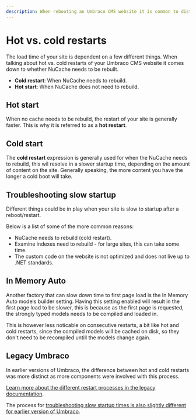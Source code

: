 ```yaml
---
description: When rebooting an Umbraco CMS website it is common to distinguish between hot and cold restarts depending on your setup.
---
```


# Hot vs. cold restarts

The load time of your site is dependent on a few different things. When talking about hot vs. cold restarts of your Umbraco CMS website it comes down to whether NuCache needs to be rebuilt.

* **Cold restart**: When NuCache needs to rebuild.
* **Hot start**: When NuCache does not need to rebuild.

## Hot start

When no cache needs to be rebuild, the restart of your site is generally faster. This is why it is referred to as a **hot restart**.

## Cold start

The **cold restart** expression is generally used for when the NuCache needs to rebuild, this wil resolve in a slower startup time, depending on the amount of content on the site. Generally speaking, the more content you have the longer a cold boot will take.

## Troubleshooting slow startup

Different things could be in play when your site is slow to startup after a reboot/restart.

Below is a list of some of the more common reasons:

* NuCache needs to rebuild (cold restart).
* Examine indexes need to rebuild - for large sites, this can take some time.
* The custom code on the website is not optimized and does not live up to .NET standards.

## In Memory Auto

Another factory that can slow down time to first page load is the In Memory Auto models builder setting. Having this setting enabled will result in the first page load to be slower, this is because as the first page is requested, the strongly typed models needs to be compiled and loaded in. 

This is however less noticable on consecutive restarts, a bit like hot and cold restarts, since the compiled models will be cached on disk, so they don't need to be recompiled untill the models change again.

## Legacy Umbraco

In earlier versions of Umbraco, the difference between hot and cold restarts was more distinct as more components were involved with this process.

[Learn more about the different restart processes in the legacy documentation](https://our.umbraco.com/documentation/Reference/Events/Hot-vs-Cold-restarts).

The process for [troubleshooting slow startup times is also slightly different for earlier version of Umbraco](https://our.umbraco.com/documentation/Reference/Events/Troubleshooting-Slow-Startup).
